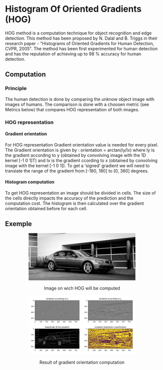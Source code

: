 # Histogram Of Oriented Gradients (HOG)

HOG method is a computation technique for object recognition and edge detection. This method has been proposed by N. Dalal and B. Triggs in their research paper - "Histograms of Oriented Gradients for Human Detection, CVPR, 2005". The method has been first experimented for human detection and has the reputation of achieving up to 98 % accuracy for human detection.

## Computation

### Principle

The human detection is done by comparing the unknow object image with images of humans. The comparison is done with a choosen metric (see Metrics below) that compares HOG representation of both images. 

### HOG representation

#### Gradient orientation

For HOG representation Gradient orientation value is needed for every pixel. The Gradient orientation is given by : orientation = arctan(Iy/Ix) where Iy is the gradient according to y (obtained by convolving image with the 1D kernel [-1 0 1]T) and Ix is the gradient ccording to x (obtained by convolving image with the kernel [-1 0 1]). To get a ‘signed’ gradient we will need to translate the range of the gradient from [-180, 180] to [0, 360] degrees.

#### Histogram computation

To get HOG representation an image should be divided in cells. The size of the cells directly impacts the accuracy of the prediction and the computation cost. The histogram is then calculated over the gradient orientation obtained before for each cell.

## Exemple

<p align="center">
  <img src="Figures/car1.bmp" width="350"/>
  <p align="center">Image on wich HOG will be computed</p>
</p>


<p align="center">
  <img src="Figures/gradients.png" width="350"/>
  <p align="center">Result of gradient orientation computation</p>
</p>


